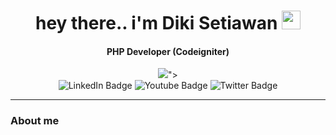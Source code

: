 

<h1 align="center">
  hey there.. i'm Diki Setiawan
  <img src="https://media.giphy.com/media/hvRJCLFzcasrR4ia7z/giphy.gif" width="30px"/>
</h1>
<h4 align="center"> PHP Developer (Codeigniter)</h4>

<div align="center">
  <image src="https://media.giphy.com/media/Vnk8f29XU6GSZK8uGJ/giphy.gif">">
  
  <div id="badges">
  <img src="https://img.shields.io/badge/LinkedIn-blue?style=for-the-badge&logo=linkedin&logoColor=white" alt="LinkedIn Badge"/>
  <img src="https://img.shields.io/badge/YouTube-red?style=for-the-badge&logo=youtube&logoColor=white" alt="Youtube Badge"/>
  <img src="https://img.shields.io/badge/Twitter-blue?style=for-the-badge&logo=twitter&logoColor=white" alt="Twitter Badge"/>
</div>
<div id="badges">
<img src="https://komarev.com/ghpvc/?username=dikisetiawan1&style=flat-square&color=blue" alt=""/>
</div>

</div>
  <hr>
<h3>About me</h3>
  
  
 
  
  

